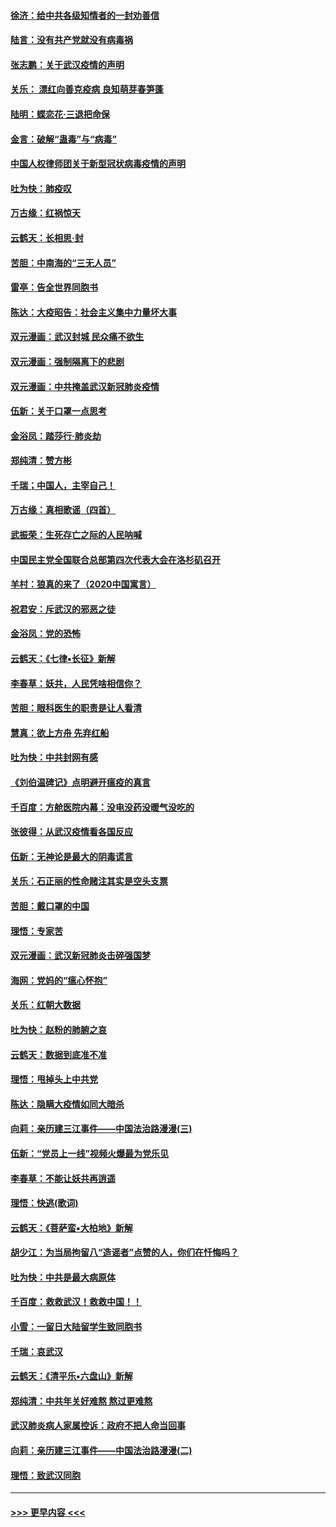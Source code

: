 #### [徐济：给中共各级知情者的一封劝善信](../pages/nsc993/n11868561.md?t=02150022) 
#### [陆言：没有共产党就没有病毒祸](../pages/nsc993/n11868232.md?t=02150022) 
#### [张志鹏：关于武汉疫情的声明](../pages/nsc993/n11867182.md?t=02150022) 
#### [关乐： 漂红向善克疫病 良知萌芽春笋蓬](../pages/nsc993/n11865710.md?t=02150022) 
#### [陆明：蝶恋花‧三退把命保](../pages/nsc993/n11865673.md?t=02150022) 
#### [金言：破解“蛊毒”与“病毒”](../pages/nsc993/n11864103.md?t=02150022) 
#### [中国人权律师团关于新型冠状病毒疫情的声明](../pages/nsc993/n11864249.md?t=02150022) 
#### [吐为快：肺疫叹](../pages/nsc993/n11864027.md?t=02150022) 
#### [万古缘：红祸惊天](../pages/nsc993/n11864079.md?t=02150022) 
#### [云鹤天：长相思‧封](../pages/nsc993/n11864006.md?t=02150022) 
#### [苦胆：中南海的“三无人员”](../pages/nsc993/n11862997.md?t=02150022) 
#### [雷亭：告全世界同胞书](../pages/nsc993/n11862572.md?t=02150022) 
#### [陈达：大疫昭告：社会主义集中力量坏大事](../pages/nsc993/n11859419.md?t=02150022) 
#### [双元漫画：武汉封城 民众痛不欲生](../pages/nsc993/n11859287.md?t=02150022) 
#### [双元漫画：强制隔离下的悲剧](../pages/nsc993/n11859244.md?t=02150022) 
#### [双元漫画：中共掩盖武汉新冠肺炎疫情](../pages/nsc993/n11858249.md?t=02150022) 
#### [伍新：关于口罩一点思考](../pages/nsc993/n11859195.md?t=02150022) 
#### [金浴凤：踏莎行‧肺炎劫](../pages/nsc993/n11858227.md?t=02150022) 
#### [郑纯清：赞方彬](../pages/nsc993/n11856803.md?t=02150022) 
#### [千瑞；中国人，主宰自己！](../pages/nsc993/n11856793.md?t=02150022) 
#### [万古缘：真相歌谣（四首）](../pages/nsc993/n11856263.md?t=02150022) 
#### [武振荣：生死存亡之际的人民呐喊](../pages/nsc993/n11856256.md?t=02150022) 
#### [中国民主党全国联合总部第四次代表大会在洛杉矶召开](../pages/nsc993/n11856344.md?t=02150022) 
#### [羊村：狼真的来了（2020中国寓言）](../pages/nsc993/n11856229.md?t=02150022) 
#### [祝君安：斥武汉的邪恶之徒](../pages/nsc993/n11855861.md?t=02150022) 
#### [金浴凤：党的恐怖](../pages/nsc993/n11855849.md?t=02150022) 
#### [云鹤天：《七律▪长征》新解](../pages/nsc993/n11855479.md?t=02150022) 
#### [李春草：妖共，人民凭啥相信你？](../pages/nsc993/n11855196.md?t=02150022) 
#### [苦胆：眼科医生的职责是让人看清](../pages/nsc993/n11853840.md?t=02150022) 
#### [慧真：欲上方舟 先弃红船](../pages/nsc993/n11853483.md?t=02150022) 
#### [吐为快：中共封网有感](../pages/nsc993/n11852575.md?t=02150022) 
#### [《刘伯温碑记》点明避开瘟疫的真言](../pages/nsc993/n11852128.md?t=02150022) 
#### [千百度：方舱医院内幕：没电没药没暖气没吃的](../pages/nsc993/n11850211.md?t=02150022) 
#### [张彼得：从武汉疫情看各国反应](../pages/nsc993/n11850102.md?t=02150022) 
#### [伍新：无神论是最大的阴毒谎言](../pages/nsc993/n11846129.md?t=02150022) 
#### [关乐：石正丽的性命赌注其实是空头支票](../pages/nsc993/n11846109.md?t=02150022) 
#### [苦胆：戴口罩的中国](../pages/nsc993/n11845576.md?t=02150022) 
#### [理悟：专家苦](../pages/nsc993/n11845564.md?t=02150022) 
#### [双元漫画：武汉新冠肺炎击碎强国梦](../pages/nsc993/n11843320.md?t=02150022) 
#### [海网：党妈的“瘟心怀抱”](../pages/nsc993/n11840740.md?t=02150022) 
#### [关乐：红朝大数据](../pages/nsc993/n11840675.md?t=02150022) 
#### [吐为快：赵粉的肺腑之哀](../pages/nsc993/n11840618.md?t=02150022) 
#### [云鹤天：数据到底准不准](../pages/nsc993/n11840325.md?t=02150022) 
#### [理悟：甩掉头上中共党](../pages/nsc993/n11838826.md?t=02150022) 
#### [陈达：隐瞒大疫情如同大暗杀](../pages/nsc993/n11838771.md?t=02150022) 
#### [向莉：亲历建三江事件——中国法治路漫漫(三)](../pages/nsc993/n11831825.md?t=02150022) 
#### [伍新：“党员上一线”视频火爆最为党乐见](../pages/nsc993/n11838200.md?t=02150022) 
#### [李春草：不能让妖共再逍遥](../pages/nsc993/n11838102.md?t=02150022) 
#### [理悟：快逃(歌词)](../pages/nsc993/n11838083.md?t=02150022) 
#### [云鹤天：《菩萨蛮▪大柏地》新解](../pages/nsc993/n11838059.md?t=02150022) 
#### [胡少江：为当局拘留八“造谣者”点赞的人，你们在忏悔吗？](../pages/nsc993/n11836801.md?t=02150022) 
#### [吐为快：中共是最大病原体](../pages/nsc993/n11836748.md?t=02150022) 
#### [千百度：救救武汉！救救中国！！](../pages/nsc993/n11836145.md?t=02150022) 
#### [小雪：一留日大陆留学生致同胞书](../pages/nsc993/n11834624.md?t=02150022) 
#### [千瑞：哀武汉](../pages/nsc993/n11833647.md?t=02150022) 
#### [云鹤天：《清平乐▪六盘山》新解](../pages/nsc993/n11833611.md?t=02150022) 
#### [郑纯清：中共年关好难熬 熬过更难熬](../pages/nsc993/n11833489.md?t=02150022) 
#### [武汉肺炎病人家属控诉：政府不把人命当回事](../pages/nsc993/n11833205.md?t=02150022) 
#### [向莉：亲历建三江事件——中国法治路漫漫(二)](../pages/nsc993/n11829102.md?t=02150022) 
#### [理悟：致武汉同胞](../pages/nsc993/n11831522.md?t=02150022) 

----
#### [ >>> 更早内容 <<< ](../indexes/nsc993-earlier.md)
